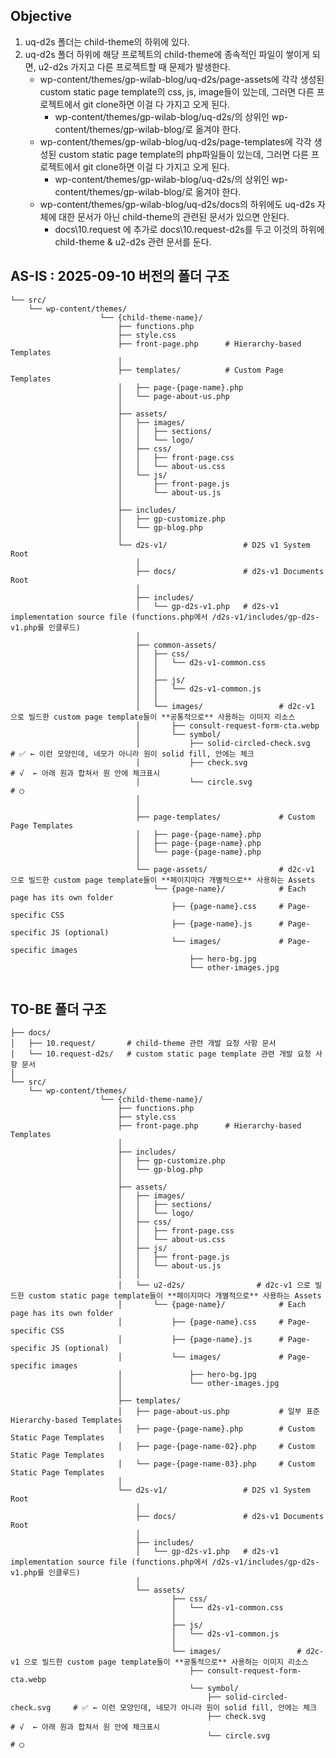 ## Objective
1. uq-d2s 폴더는 child-theme의 하위에 있다.
2. uq-d2s 폴더 하위에 해당 프로젝트의 child-theme에 종속적인 파일이 쌓이게 되면, u2-d2s 가지고 다른 프로젝트할 때 문제가 발생한다.
	- wp-content/themes/gp-wilab-blog/uq-d2s/page-assets에 각각 생성된 custom static page template의 css, js, image들이 있는데, 그러면 다른 프로젝트에서 git clone하면 이걸 다 가지고 오게 된다.
		- wp-content/themes/gp-wilab-blog/uq-d2s/의 상위인 wp-content/themes/gp-wilab-blog/로 옮겨야 한다.
	- wp-content/themes/gp-wilab-blog/uq-d2s/page-templates에 각각 생성된 custom static page template의 php파일들이 있는데, 그러면 다른 프로젝트에서 git clone하면 이걸 다 가지고 오게 된다.
		- wp-content/themes/gp-wilab-blog/uq-d2s/의 상위인 wp-content/themes/gp-wilab-blog/로 옮겨야 한다.
	- wp-content/themes/gp-wilab-blog/uq-d2s/docs의 하위에도 uq-d2s 자체에 대한 문서가 아닌 child-theme의 관련된 문서가 있으면 안된다.
		- docs\10.request 에 추가로 docs\10.request-d2s를 두고 이것의 하위에  child-theme & u2-d2s 관련 문서를 둔다.

## AS-IS : 2025-09-10 버전의 폴더 구조
```
└── src/
    └── wp-content/themes/
					└── {child-theme-name}/
						├── functions.php
						├── style.css
						├── front-page.php      # Hierarchy-based Templates
						│
						├── templates/          # Custom Page Templates
						│  	├── page-{page-name}.php
						│   └── page-about-us.php
						│
						├── assets/
						│  	├── images/
						│	│	├── sections/
						│   │	└── logo/
						│   ├── css/
						│	│	├── front-page.css
						│   │	└── about-us.css
						│   └── js/
						│		├── front-page.js
						│		└── about-us.js
						│       
						├── includes/
						│   ├── gp-customize.php
						│   └── gp-blog.php
						│
						└── d2s-v1/                 # D2S v1 System Root
							│
							├── docs/				# d2s-v1 Documents Root
							│
							├── includes/
							│   └── gp-d2s-v1.php   # d2s-v1 implementation source file (functions.php에서 /d2s-v1/includes/gp-d2s-v1.php를 인클루드)
							│
							├── common-assets/                  
							│   ├── css/
							│   │	└── d2s-v1-common.css
							│	│
							│   ├── js/
							│	│	└── d2s-v1-common.js
							│	│
							│   └── images/                 # d2c-v1 으로 빌드한 custom page template들이 **공통적으로** 사용하는 이미지 리소스
							│       ├── consult-request-form-cta.webp
							│       └── symbol/
							│           ├── solid-circled-check.svg     # ✅ ← 이런 모양인데, 네모가 아니라 원이 solid fill, 안에는 체크
							│           ├── check.svg                   # √  ← 아래 원과 합쳐서 원 안에 체크표시
							│           └── circle.svg                  # ◯
							│
							│
							├── page-templates/             # Custom Page Templates
							│  	├── page-{page-name}.php
							│  	├── page-{page-name}.php
							│	└── page-{page-name}.php
							│
							└── page-assets/                # d2c-v1 으로 빌드한 custom page template들이 **페이지마다 개별적으로** 사용하는 Assets
								└── {page-name}/            # Each page has its own folder
									├── {page-name}.css     # Page-specific CSS
									├── {page-name}.js      # Page-specific JS (optional)
									└── images/             # Page-specific images
										├── hero-bg.jpg
										└── other-images.jpg
						

```

## TO-BE 폴더 구조
```
├── docs/
│	├── 10.request/       # child-theme 관련 개발 요청 사항 문서
│	└── 10.request-d2s/   # custom static page template 관련 개발 요청 사항 문서
│
└── src/
    └── wp-content/themes/
					└── {child-theme-name}/
						├── functions.php
						├── style.css
						├── front-page.php      # Hierarchy-based Templates
						│
						├── includes/
						│   ├── gp-customize.php
						│   └── gp-blog.php
						│
						├── assets/
						│  	├── images/
						│	│	├── sections/
						│   │	└── logo/
						│   ├── css/
						│	│	├── front-page.css
						│   │	└── about-us.css
						│   ├── js/
						│	│	├── front-page.js
						│	│	└── about-us.js
						│	│
						│	└── u2-d2s/                # d2c-v1 으로 빌드한 custom static page template들이 **페이지마다 개별적으로** 사용하는 Assets
						│		└── {page-name}/            # Each page has its own folder
						│			├── {page-name}.css     # Page-specific CSS
						│			├── {page-name}.js      # Page-specific JS (optional)
						│			└── images/             # Page-specific images
						│				├── hero-bg.jpg
						│				└── other-images.jpg
						│       
						├── templates/         
						│  	├── page-about-us.php           # 일부 표준 Hierarchy-based Templates
						│  	├── page-{page-name}.php        # Custom Static Page Templates
						│  	├── page-{page-name-02}.php     # Custom Static Page Templates
						│   └── page-{page-name-03}.php     # Custom Static Page Templates
						│
						└── d2s-v1/                 # D2S v1 System Root
							│
							├── docs/				# d2s-v1 Documents Root
							│
							├── includes/
							│   └── gp-d2s-v1.php   # d2s-v1 implementation source file (functions.php에서 /d2s-v1/includes/gp-d2s-v1.php를 인클루드)
							│
							└── assets/                  
									├── css/
									│	└── d2s-v1-common.css
									│
									├── js/
									│	└── d2s-v1-common.js
									│
									└── images/                 # d2c-v1 으로 빌드한 custom page template들이 **공통적으로** 사용하는 이미지 리소스
										├── consult-request-form-cta.webp
										└── symbol/
											├── solid-circled-check.svg     # ✅ ← 이런 모양인데, 네모가 아니라 원이 solid fill, 안에는 체크
											├── check.svg                   # √  ← 아래 원과 합쳐서 원 안에 체크표시
											└── circle.svg                  # ◯

```
